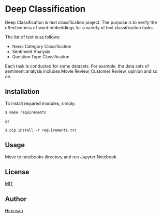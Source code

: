 # Deep Classification
Deep Classification is text classification project. The purpose is to verify the effectiveness of word embeddings for a variety of text classification tasks.

The list of text is as follows:
* News Category Classification
* Sentiment Analysis
* Question Type Classification

Each task is conducted for some datasets. For example, the data sets of sentiment analysis includes Movie Review, Customer Review, opinion and so on. 

## Installation
To install required modules, simply:

```
$ make requirements
```

or

```
$ pip install -r requirements.txt
```

## Usage
Move to notebooks directory and run Jupyter Notebook.

## License
[MIT](https://github.com/Hironsan/DeepClassification/blob/master/LICENSE)

## Author
[Hironsan](https://github.com/Hironsan) 